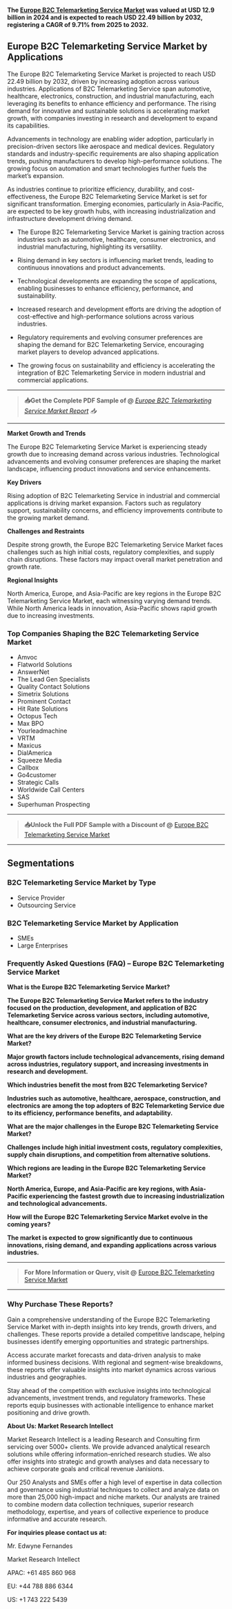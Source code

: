 <p><strong>The <a href="https://www.marketresearchintellect.com/download-sample/?rid=1033277&amp;utm_source=Pulse-April-Europe&amp;utm_medium=852">Europe B2C Telemarketing Service Market</a> was valued at USD 12.9 billion in 2024 and is expected to reach USD 22.49 billion by 2032, registering a CAGR of 9.71% from 2025 to 2032.</strong></p><h2>Europe B2C Telemarketing Service Market by Applications&nbsp;</h2><p><p>The Europe B2C Telemarketing Service Market is projected to reach USD 22.49 billion by 2032, driven by increasing adoption across various industries. Applications of B2C Telemarketing Service span automotive, healthcare, electronics, construction, and industrial manufacturing, each leveraging its benefits to enhance efficiency and performance. The rising demand for innovative and sustainable solutions is accelerating market growth, with companies investing in research and development to expand its capabilities.</p><p>Advancements in technology are enabling wider adoption, particularly in precision-driven sectors like aerospace and medical devices. Regulatory standards and industry-specific requirements are also shaping application trends, pushing manufacturers to develop high-performance solutions. The growing focus on automation and smart technologies further fuels the market&rsquo;s expansion.</p><p>As industries continue to prioritize efficiency, durability, and cost-effectiveness, the Europe B2C Telemarketing Service Market is set for significant transformation. Emerging economies, particularly in Asia-Pacific, are expected to be key growth hubs, with increasing industrialization and infrastructure development driving demand.</p></p><ul><li><p>The Europe B2C Telemarketing Service Market is gaining traction across industries such as automotive, healthcare, consumer electronics, and industrial manufacturing, highlighting its versatility.</p></li><li><p>Rising demand in key sectors is influencing market trends, leading to continuous innovations and product advancements.</p></li><li><p>Technological developments are expanding the scope of applications, enabling businesses to enhance efficiency, performance, and sustainability.</p></li><li><p>Increased research and development efforts are driving the adoption of cost-effective and high-performance solutions across various industries.</p></li><li><p>Regulatory requirements and evolving consumer preferences are shaping the demand for B2C Telemarketing Service, encouraging market players to develop advanced applications.</p></li><li><p>The growing focus on sustainability and efficiency is accelerating the integration of B2C Telemarketing Service in modern industrial and commercial applications.</p></li></ul><hr /><blockquote><p><strong><span class="font-[700]">📥Get the Complete PDF Sample of @ </span></strong><em><span class="font-[700]"><a href="https://www.marketresearchintellect.com/download-sample/?rid=1033277&amp;utm_source=Pulse-April-Europe&amp;utm_medium=852" target="_blank" data-tracking-control-name="article-ssr-frontend-pulse_little-text-block" data-tracking-will-navigate="" data-test-link="">Europe B2C Telemarketing Service Market Report</a>&nbsp;📥</span></em></p></blockquote><hr /><p class="" data-start="77" data-end="360"><strong data-start="77" data-end="105">Market Growth and Trends</strong></p><p class="" data-start="77" data-end="360">The Europe B2C Telemarketing Service Market is experiencing steady growth due to increasing demand across various industries. Technological advancements and evolving consumer preferences are shaping the market landscape, influencing product innovations and service enhancements.</p><p class="" data-start="362" data-end="606"><strong data-start="362" data-end="377">Key Drivers</strong></p><p class="" data-start="362" data-end="606">Rising adoption of B2C Telemarketing Service in industrial and commercial applications is driving market expansion. Factors such as regulatory support, sustainability concerns, and efficiency improvements contribute to the growing market demand.</p><p class="" data-start="608" data-end="849"><strong data-start="608" data-end="637">Challenges and Restraints</strong></p><p class="" data-start="608" data-end="849">Despite strong growth, the Europe B2C Telemarketing Service Market faces challenges such as high initial costs, regulatory complexities, and supply chain disruptions. These factors may impact overall market penetration and growth rate.</p><p class="" data-start="851" data-end="1095"><strong data-start="851" data-end="872">Regional Insights</strong></p><p class="" data-start="851" data-end="1095">North America, Europe, and Asia-Pacific are key regions in the Europe B2C Telemarketing Service Market, each witnessing varying demand trends. While North America leads in innovation, Asia-Pacific shows rapid growth due to increasing investments.</p><p><h3>Top Companies Shaping the B2C Telemarketing Service Market </h3><ul><li>Amvoc</li><li>Flatworld Solutions</li><li>AnswerNet</li><li>The Lead Gen Specialists</li><li>Quality Contact Solutions</li><li>Simetrix Solutions</li><li>Prominent Contact</li><li>Hit Rate Solutions</li><li>Octopus Tech</li><li>Max BPO</li><li>Yourleadmachine</li><li>VRTM</li><li>Maxicus</li><li>DialAmerica</li><li>Squeeze Media</li><li>Callbox</li><li>Go4customer</li><li>Strategic Calls</li><li>Worldwide Call Centers</li><li>SAS</li><li>Superhuman Prospecting</li></ul></p><hr /><blockquote><p><strong>📥Unlock the Full PDF Sample with a Discount of @</strong> <a href="https://www.marketresearchintellect.com/ask-for-discount/?rid=1033277&amp;utm_source=Pulse-April-Europe&amp;utm_medium=852">Europe B2C Telemarketing Service Market</a></p></blockquote><hr /><p><h2>Segmentations</h2><h3>B2C Telemarketing Service Market by Type</h3><ul><li>Service Provider</li><li> Outsourcing Service</li></ul><h3>B2C Telemarketing Service Market by Application</h3><ul><li>SMEs</li><li> Large Enterprises</li></ul></p><h3><strong>Frequently Asked Questions (FAQ) &ndash; Europe B2C Telemarketing Service Market</strong></h3><p><strong>What is the Europe B2C Telemarketing Service Market?</strong></p><p><strong>The Europe B2C Telemarketing Service Market refers to the industry focused on the production, development, and application of B2C Telemarketing Service across various sectors, including automotive, healthcare, consumer electronics, and industrial manufacturing.</strong></p><p><strong>What are the key drivers of the Europe B2C Telemarketing Service Market?</strong></p><p><strong>Major growth factors include technological advancements, rising demand across industries, regulatory support, and increasing investments in research and development.</strong></p><p><strong>Which industries benefit the most from B2C Telemarketing Service?</strong></p><p><strong>Industries such as automotive, healthcare, aerospace, construction, and electronics are among the top adopters of B2C Telemarketing Service due to its efficiency, performance benefits, and adaptability.</strong></p><p><strong>What are the major challenges in the Europe B2C Telemarketing Service Market?</strong></p><p><strong>Challenges include high initial investment costs, regulatory complexities, supply chain disruptions, and competition from alternative solutions.</strong></p><p><strong>Which regions are leading in the Europe B2C Telemarketing Service Market?</strong></p><p><strong>North America, Europe, and Asia-Pacific are key regions, with Asia-Pacific experiencing the fastest growth due to increasing industrialization and technological advancements.</strong></p><p><strong>How will the Europe B2C Telemarketing Service Market evolve in the coming years?</strong></p><p><strong>The market is expected to grow significantly due to continuous innovations, rising demand, and expanding applications across various industries.</strong></p><hr /><blockquote><p><span class="font-[700]"><strong>For More Information or Query, visit&nbsp;@</strong>&nbsp;</span><span class="font-[700]"><a href="https://www.marketresearchintellect.com/product/b2c-telemarketing-service-market/?utm_source=Linkedin&utm_medium=852" target="_blank" data-tracking-control-name="article-ssr-frontend-pulse_little-text-block" data-tracking-will-navigate="" data-test-link="">Europe B2C Telemarketing Service Market</a></span></p></blockquote><hr /><h3><strong data-start="0" data-end="31">Why Purchase These Reports?</strong></h3><p class="" data-start="35" data-end="297">Gain a comprehensive understanding of the Europe B2C Telemarketing Service Market with in-depth insights into key trends, growth drivers, and challenges. These reports provide a detailed competitive landscape, helping businesses identify emerging opportunities and strategic partnerships.</p><p class="" data-start="299" data-end="540">Access accurate market forecasts and data-driven analysis to make informed business decisions. With regional and segment-wise breakdowns, these reports offer valuable insights into market dynamics across various industries and geographies.</p><p class="" data-start="542" data-end="784">Stay ahead of the competition with exclusive insights into technological advancements, investment trends, and regulatory frameworks. These reports equip businesses with actionable intelligence to enhance market positioning and drive growth.</p><p><strong><span class="font-[700]">About Us: Market Research Intellect</span></strong></p><p><span class="">Market Research Intellect is a leading Research and Consulting firm servicing over 5000+ clients. We provide advanced analytical research solutions while offering information-enriched research studies.&nbsp;</span>We also offer insights into strategic and growth analyses and data necessary to achieve corporate goals and critical revenue Janisions.</p><p><span class="">Our 250 Analysts and SMEs offer a high level of expertise in data collection and governance using industrial techniques to collect and analyze data on more than 25,000 high-impact and niche markets. Our analysts are trained to combine modern data collection techniques, superior research methodology, expertise, and years of collective experience to produce informative and accurate research.</span></p><p><strong>For inquiries please contact us at:</strong></p><p>Mr. Edwyne Fernandes</p><p>Market Research Intellect</p><p>APAC: +61 485 860 968</p><p>EU: +44 788 886 6344</p><p>US: +1 743 222 5439</p>